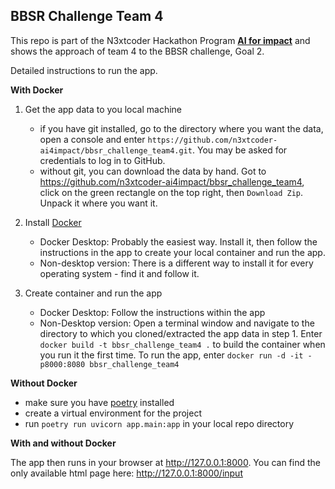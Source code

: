 ## BBSR Challenge Team 4

This repo is part of the N3xtcoder Hackathon Program [**AI for impact**](https://n3xtcoder.org/events/jr84xhaer_ai-for-impact-the-programme-for-changemakers-phase-2) and shows the approach of team 4 to the BBSR challenge, Goal 2.

Detailed instructions to run the app.

**With Docker**
    
1. Get the app data to you local machine
    - if you have git installed, go to the directory where you want the data, open a console and enter `https://github.com/n3xtcoder-ai4impact/bbsr_challenge_team4.git`. You may be asked for credentials to log in to GitHub.
    - without git, you can download the data by hand. Got to https://github.com/n3xtcoder-ai4impact/bbsr_challenge_team4, click on the green rectangle on the top right, then `Download Zip`. Unpack it where you want it.

2. Install [Docker](https://www.docker.com/get-started/)
    - Docker Desktop: Probably the easiest way. Install it, then follow the instructions in the app to create your local container and run the app.
    - Non-desktop version: There is a different way to install it for every operating system - find it and follow it.

3. Create container and run the app
    - Docker Desktop: Follow the instructions within the app
    - Non-Desktop version: Open a terminal window and navigate to the directory to which you cloned/extracted the app data in step 1. Enter `docker build -t bbsr_challenge_team4 .` to build the container when you run it the first time. To run the app, enter `docker run -d -it -p8000:8080 bbsr_challenge_team4`

**Without Docker**
- make sure you have [poetry](https://github.com/python-poetry/poetry) installed
- create a virtual environment for the project
- run `poetry run uvicorn app.main:app` in your local repo directory

**With and without Docker**

The app then runs in your browser at http://127.0.0.1:8000.
You can find the only available html page here: http://127.0.0.1:8000/input
